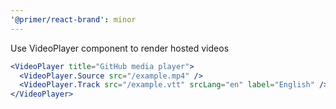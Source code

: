 ```yaml
---
'@primer/react-brand': minor
---
```


Use VideoPlayer component to render hosted videos

```jsx
<VideoPlayer title="GitHub media player">
  <VideoPlayer.Source src="/example.mp4" />
  <VideoPlayer.Track src="/example.vtt" srcLang="en" label="English" />
</VideoPlayer>
```
